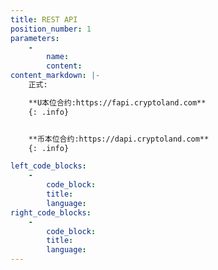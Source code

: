 ```yaml
---
title: REST API
position_number: 1
parameters:
    -
        name:
        content:
content_markdown: |-
    正式:

    **U本位合约:https://fapi.cryptoland.com**
    {: .info}


    **币本位合约:https://dapi.cryptoland.com**
    {: .info}

left_code_blocks:
    -
        code_block:
        title:
        language:
right_code_blocks:
    -
        code_block:
        title:
        language:
---
```


